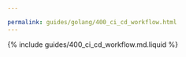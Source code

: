 ```yaml
---

permalink: guides/golang/400_ci_cd_workflow.html
---
```


{% include guides/400_ci_cd_workflow.md.liquid %}
